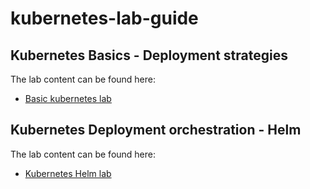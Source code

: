 # kubernetes-lab-guide

## Kubernetes Basics - Deployment strategies

The lab content can be found here:

- [Basic kubernetes lab](./lab/lab-1-kubernetes-basics.md)

## Kubernetes Deployment orchestration - Helm

The lab content can be found here:

- [Kubernetes Helm lab](./lab/lab-2-helm.md)
